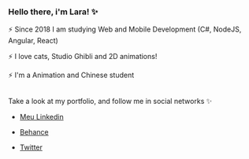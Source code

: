 ### Hello there, i'm Lara! ✨

⚡ Since 2018 I am studying Web and Mobile Development (C#, NodeJS, Angular, React)

⚡ I love cats, Studio Ghibli and 2D animations! 

⚡ I'm a Animation and Chinese student 

##
###
Take a look at my portfolio, and follow me in social networks ✨

 - [Meu Linkedin](https://www.linkedin.com/in/laralindsay0029/) 
   
 - [Behance](https://www.behance.net/laralindsxy)
   
 - [Twitter](https://twitter.com/lindsxytwr)

